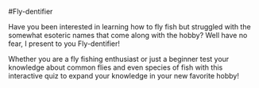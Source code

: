 #Fly-dentifier

Have you been interested in learning how to fly fish but struggled with the somewhat esoteric names that come along with the hobby? Well have no fear, I present to you Fly-dentifier! 

Whether you are a fly fishing enthusiast or just a beginner test your knowledge about common flies and even species of fish with this interactive quiz to expand your knowledge in your new favorite hobby!
